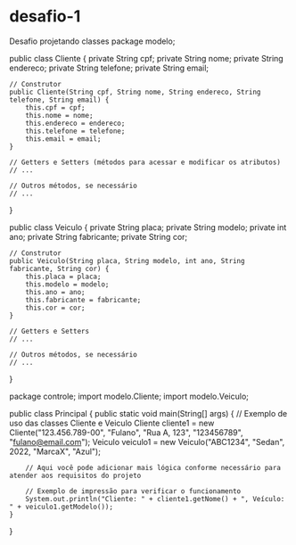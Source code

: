 # desafio-1
Desafio projetando classes
package modelo;

public class Cliente {
    private String cpf;
    private String nome;
    private String endereco;
    private String telefone;
    private String email;

    // Construtor
    public Cliente(String cpf, String nome, String endereco, String telefone, String email) {
        this.cpf = cpf;
        this.nome = nome;
        this.endereco = endereco;
        this.telefone = telefone;
        this.email = email;
    }

    // Getters e Setters (métodos para acessar e modificar os atributos)
    // ...

    // Outros métodos, se necessário
    // ...
}



public class Veiculo {
    private String placa;
    private String modelo;
    private int ano;
    private String fabricante;
    private String cor;

    // Construtor
    public Veiculo(String placa, String modelo, int ano, String fabricante, String cor) {
        this.placa = placa;
        this.modelo = modelo;
        this.ano = ano;
        this.fabricante = fabricante;
        this.cor = cor;
    }

    // Getters e Setters
    // ...

    // Outros métodos, se necessário
    // ...
}

package controle;
import modelo.Cliente;
import modelo.Veiculo;

public class Principal {
    public static void main(String[] args) {
        // Exemplo de uso das classes Cliente e Veiculo
        Cliente cliente1 = new Cliente("123.456.789-00", "Fulano", "Rua A, 123", "123456789", "fulano@email.com");
        Veiculo veiculo1 = new Veiculo("ABC1234", "Sedan", 2022, "MarcaX", "Azul");

        // Aqui você pode adicionar mais lógica conforme necessário para atender aos requisitos do projeto

        // Exemplo de impressão para verificar o funcionamento
        System.out.println("Cliente: " + cliente1.getNome() + ", Veículo: " + veiculo1.getModelo());
    }
}



